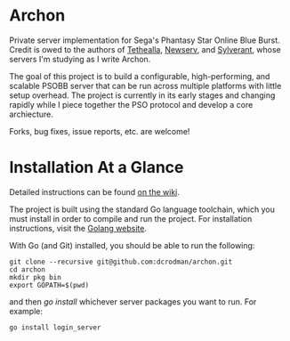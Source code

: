 Archon
===========

Private server implementation for Sega's Phantasy Star Online Blue Burst. 
Credit is owed to the authors of [Tethealla](http://pioneer2.net), 
[Newserv](http://www.fuzziqersoftware.com), and [Sylverant](http://sylverant.net), 
whose servers I'm studying as I write Archon.

The goal of this project is to build a configurable, high-performing, and scalable
PSOBB server that can be run across multiple platforms with little setup overhead. 
The project is currently in its early stages and changing rapidly while I piece 
together the PSO protocol and develop a core archiecture.

Forks, bug fixes, issue reports, etc. are welcome!

Installation At a Glance
===========

Detailed instructions can be found [on the wiki](https://github.com/dcrodman/archon/wiki/Installation).

The project is built using the standard Go language toolchain, which you must 
install in order to compile and run the project. For installation instructions, 
visit the [Golang website](http://golang.org/).

With Go (and Git) installed, you should be able to run the following:

    git clone --recursive git@github.com:dcrodman/archon.git
    cd archon
    mkdir pkg bin
    export GOPATH=$(pwd)

and then *go install* whichever server packages you want to run. For example:

    go install login_server